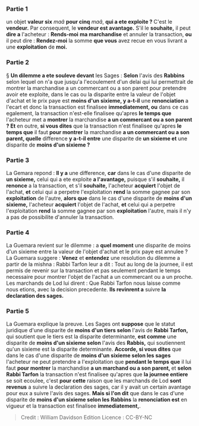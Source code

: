 
### Partie 1
un objet <b>valeur six</b> <i>maâ</i> <b>pour cinq</b> <i>maâ</i>, <b>qui a ete exploite ? </b> C'est le <b>vendeur.</b> Par consequent, le <b>vendeur est avantage.</b> S'il le <b>souhaite,</b> il peut <b>dire a</b> l'acheteur : <b>Rends-moi</b> <b>ma marchandise</b> et annuler la transaction, <b>ou</b> il peut dire : <b>Rendez-moi</b> la somme <b>que vous</b> avez recue en vous livrant a une <b>exploitation</b> de <b>moi.</b>

### Partie 2
§ <b>Un dilemme a ete souleve devant</b> les Sages : <b>Selon</b> l'avis des <b>Rabbins</b> selon lequel on n'a que jusqu'a l'ecoulement d'un delai qui lui permettrait de montrer la marchandise a un commercant ou a son parent pour pretendre avoir ete exploite, dans le cas ou la disparite entre la valeur de l'objet d'achat et le prix paye est <b>moins d'un sixieme, y a-t-il</b> une <b>renonciation</b> a l'ecart et donc la transaction est finalisee <b>immediatement, ou</b> dans ce cas egalement, la transaction n'est-elle finalisee qu'apres <b>le temps que</b> l'acheteur met a <b>montrer</b> la marchandise <b>a un commercant ou a son parent ? Et</b> en outre, <b>si vous dites</b> que la transaction n'est finalisee qu'apres <b>le temps que</b> il faut <b>pour montrer</b> la marchandise <b>a un commercant ou a son parent, quelle</b> difference <b>y a-t-il entre</b> une disparite de <b>un sixieme et</b> une disparite de <b>moins d'un sixieme ?</b>

### Partie 3
La Gemara repond : <b>Il y a</b> une difference, <b>car</b> dans le cas d'une disparite de <b>un sixieme,</b> celui qui a ete exploite <b>a l'avantage,</b> puisque s'il <b>souhaite,</b> il <b>renonce</b> a la transaction, et s'il <b>souhaite,</b> l'acheteur <b>acquiert</b> l'objet de l'achat, <b>et</b> celui qui a perpetre l'exploitation <b>rend</b> la somme gagnee par son <b>exploitation</b> de l'autre, <b>alors que</b> dans le cas d'une disparite de <b>moins d'un sixieme,</b> l'acheteur <b>acquiert</b> l'objet de l'achat, <b>et</b> celui qui a perpetre l'exploitation <b>rend</b> la somme gagnee par son <b>exploitation</b> l'autre, mais il n'y a pas de possibilite d'annuler la transaction.

### Partie 4
La Guemara revient sur le dilemme : a <b>quel moment</b> une disparite de moins d'un sixieme entre la valeur de l'objet d'achat et le prix paye est annulee ? La Guemara suggere : <b>Venez</b> et <b>entendez</b> une resolution du dilemme a partir de la mishna : Rabbi Tarfon leur a dit : Tout au long de la journee, il est permis de revenir sur la transaction et pas seulement pendant le temps necessaire pour montrer l'objet de l'achat a un commercant ou a un proche. Les marchands de Lod lui dirent : Que Rabbi Tarfon nous laisse comme nous etions, avec la decision precedente. <b>Ils revinrent a</b> suivre <b>la declaration des sages.</b>

### Partie 5
La Guemara explique la preuve. Les Sages ont <b>suppose</b> que le statut juridique d'une disparite de <b>moins d'un tiers selon</b> l'avis de <b>Rabbi Tarfon,</b> qui soutient que le tiers est la disparite determinante, <b>est comme</b> une disparite de <b>moins d'un sixieme selon</b> l'avis des <b>Rabbis,</b> qui soutiennent qu'un sixieme est la disparite determinante. <b>Accorde, si vous dites</b> que dans le cas d'une disparite de <b>moins d'un sixieme selon les sages</b> l'acheteur ne peut pretendre a l'exploitation que <b>pendant le temps que</b> il lui faut <b>pour montrer</b> la marchandise <b>a un marchand ou a son parent, </b> et <b>selon Rabbi Tarfon</b> la transaction n'est finalisee qu'apres que <b>la journee entiere</b> se soit ecoulee, c'est <b>pour cette</b> raison que les marchands de Lod <b>sont revenus</b> a suivre la declaration des sages, car il y avait un certain avantage pour eux a suivre l'avis des sages. <b>Mais si l'on dit</b> que dans le cas d'une disparite de <b>moins d'un sixieme selon les Rabbins</b> la <b>renonciation est</b> en vigueur et la transaction est finalisee <b>immediatement,</b>.

>Credit : William Davidson Edition
>Licence : CC-BY-NC